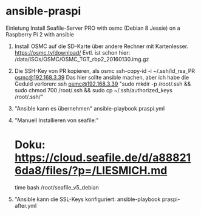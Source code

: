 # ansible-praspi
Einletung Install Seafile-Server PRO with osmc (Debian 8 Jessie) on a Raspberry Pi 2 with ansible

1. Install OSMC auf die SD-Karte über andere Rechner mit Kartenlesser.
   https://osmc.tv/download/
   Evtl. ist schon hier: /data/ISOs/OSMC/OSMC_TGT_rbp2_20160130.img.gz

2. Die SSH-Key von PR kopieren, als osmc
   ssh-copy-id -i ~/.ssh/id_rsa_PR osmc@192.168.3.39
   Das hier sollte ansible machen, aber ich habe die Geduld verloren:
   ssh osmc@192.168.3.39 "sudo mkdir -p /root/.ssh && sudo chmod 700 /root/.ssh && sudo cp ~/.ssh/authorized_keys  /root/.ssh/"
   
   
3. "Ansible kann es übernehmen"
   ansible-playbook praspi.yml

4. "Manuell Installieren von seafile:"
   # Doku: https://cloud.seafile.de/d/a888216da8/files/?p=/LIESMICH.md
   time bash /root/seafile_v5_debian

5. "Ansible kann die SSL-Keys konfiguriert:
   ansible-playbook praspi-after.yml
